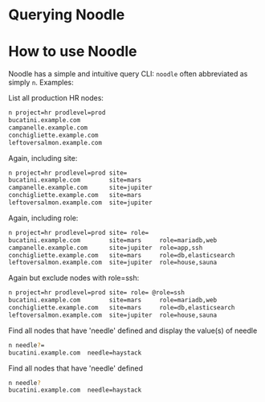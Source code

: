 # Querying Noodle

# How to use Noodle
Noodle has a simple and intuitive query CLI: `noodle` often
abbreviated as simply `n`.  Examples:

List all production HR nodes:
```bash
n project=hr prodlevel=prod
bucatini.example.com
campanelle.example.com
conchigliette.example.com
leftoversalmon.example.com
```

Again, including site:
```bash
n project=hr prodlevel=prod site=
bucatini.example.com        site=mars
campanelle.example.com      site=jupiter
conchigliette.example.com   site=mars
leftoversalmon.example.com  site=jupiter
```

Again, including role:
```bash
n project=hr prodlevel=prod site= role=
bucatini.example.com        site=mars     role=mariadb,web
campanelle.example.com      site=jupiter  role=app,ssh
conchigliette.example.com   site=mars     role=db,elasticsearch
leftoversalmon.example.com  site=jupiter  role=house,sauna
```

Again but exclude nodes with role=ssh:
```bash
n project=hr prodlevel=prod site= role= @role=ssh
bucatini.example.com        site=mars     role=mariadb,web
conchigliette.example.com   site=mars     role=db,elasticsearch
leftoversalmon.example.com  site=jupiter  role=house,sauna
```

Find all nodes that have 'needle' defined and display the value(s) of needle
```bash
n needle?=
bucatini.example.com  needle=haystack
```

Find all nodes that have 'needle' defined
```bash
n needle?
bucatini.example.com  needle=haystack
```
